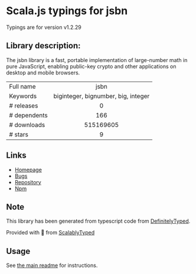 
# Scala.js typings for jsbn

Typings are for version v1.2.29

## Library description:
The jsbn library is a fast, portable implementation of large-number math in pure JavaScript, enabling public-key crypto and other applications on desktop and mobile browsers.

|                    |                 |
| ------------------ | :-------------: |
| Full name          | jsbn |
| Keywords           | biginteger, bignumber, big, integer |
| # releases         | 0 |
| # dependents       | 166 |
| # downloads        | 515169605 |
| # stars            | 9 |

## Links
- [Homepage](https://github.com/andyperlitch/jsbn#readme)
- [Bugs](https://github.com/andyperlitch/jsbn/issues)
- [Repository](https://github.com/andyperlitch/jsbn)
- [Npm](https://www.npmjs.com/package/jsbn)
    


## Note
This library has been generated from typescript code from [DefinitelyTyped](https://definitelytyped.org).

Provided with :purple_heart: from [ScalablyTyped](https://github.com/oyvindberg/ScalablyTyped)

## Usage
See [the main readme](../../readme.md) for instructions.


